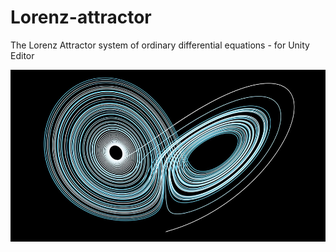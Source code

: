 # Lorenz-attractor
The Lorenz Attractor system of ordinary differential equations - for Unity Editor
<p align="center">
  <a href="https://en.wikipedia.org/wiki/Lorenz_system" target="blank"><img src="lorenz-attractor.jpg" width="960" alt="Lorenz Attractor" /></a>
</p>
